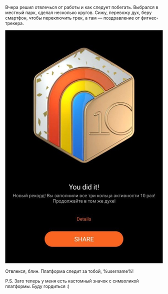 ﻿Вчера решил отвлечься от работы и как следует побегать. Выбрался в местный парк, сделал несколько кругов. Сижу, перевожу дух, беру смартфон, чтобы переключить трек, а там — поздравление от фитнес-трекера.

![Ой, привет!](hi.jpg)

Отвлекся, блин. Платформа следит за тобой, %username%!

P.S. Зато теперь у меня есть кастомный значок с символикой платформы. Буду гордиться :)
